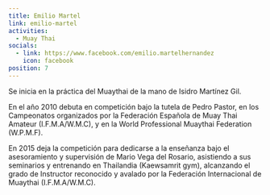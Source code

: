 ```yaml
---
title: Emilio Martel
link: emilio-martel
activities:
  - Muay Thai
socials:
  - link: https://www.facebook.com/emilio.martelhernandez
    icon: facebook
position: 7
---
```

Se inicia en la práctica del Muaythai de la mano de Isidro Martínez Gil.

En el año 2010 debuta en competición bajo la tutela de Pedro Pastor, en los Campeonatos  organizados por la Federación Española de Muay Thai Amateur (I.F.M.A/W.M.C), y en la World Professional Muaythai Federation (W.P.M.F).

En 2015 deja la competición para dedicarse a la enseñanza bajo el asesoramiento y supervisión de Mario Vega del Rosario, asistiendo a sus seminarios y entrenando en Thailandia (Kaewsamrit gym), alcanzando el grado de Instructor reconocido y avalado por la Federación Internacional de Muaythai (I.F.M.A/W.M.C).
